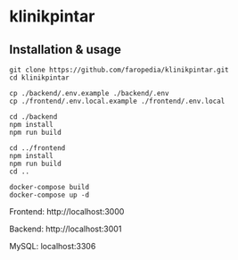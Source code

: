 # klinikpintar

## Installation & usage

```
git clone https://github.com/faropedia/klinikpintar.git
cd klinikpintar

cp ./backend/.env.example ./backend/.env
cp ./frontend/.env.local.example ./frontend/.env.local

cd ./backend
npm install
npm run build

cd ../frontend
npm install
npm run build
cd ..

docker-compose build
docker-compose up -d
```

Frontend: http://localhost:3000

Backend: http://localhost:3001

MySQL: localhost:3306
